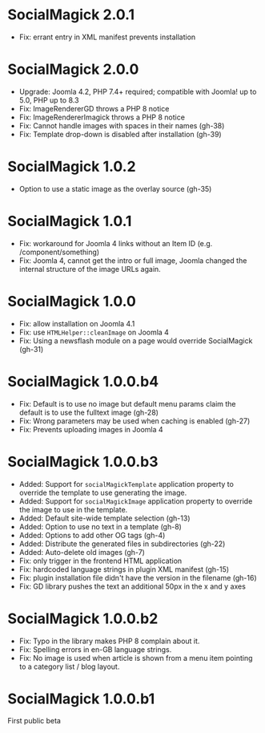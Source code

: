 # SocialMagick 2.0.1
* Fix: errant entry in XML manifest prevents installation

# SocialMagick 2.0.0

* Upgrade: Joomla 4.2, PHP 7.4+ required; compatible with Joomla! up to 5.0, PHP up to 8.3
* Fix: ImageRendererGD throws a PHP 8 notice
* Fix: ImageRendererImagick throws a PHP 8 notice
* Fix: Cannot handle images with spaces in their names (gh-38)
* Fix: Template drop-down is disabled after installation (gh-39)

# SocialMagick 1.0.2

+ Option to use a static image as the overlay source (gh-35)

# SocialMagick 1.0.1

* Fix: workaround for Joomla 4 links without an Item ID (e.g. /component/something)
* Fix: Joomla 4, cannot get the intro or full image, Joomla changed the internal structure of the image URLs again.

# SocialMagick 1.0.0

* Fix: allow installation on Joomla 4.1
* Fix: use `HTMLHelper::cleanImage` on Joomla 4
* Fix: Using a newsflash module on a page would override SocialMagick  (gh-31) 

# SocialMagick 1.0.0.b4

* Fix: Default is to use no image but default menu params claim the default is to use the fulltext image (gh-28)
* Fix: Wrong parameters may be used when caching is enabled (gh-27)
* Fix: Prevents uploading images in Joomla 4

# SocialMagick 1.0.0.b3

* Added: Support for `socialMagickTemplate` application property to override the template to use generating the image.
* Added: Support for `socialMagickImage` application property to override the image to use in the template.
* Added: Default site-wide template selection (gh-13)
* Added: Option to use no text in a template (gh-8)
* Added: Options to add other OG tags (gh-4)
* Added: Distribute the generated files in subdirectories (gh-22)
* Added: Auto-delete old images (gh-7)
* Fix: only trigger in the frontend HTML application
* Fix: hardcoded language strings in plugin XML manifest (gh-15)
* Fix: plugin installation file didn't have the version in the filename (gh-16)
* Fix: GD library pushes the text an additional 50px in the x and y axes

# SocialMagick 1.0.0.b2

* Fix: Typo in the library makes PHP 8 complain about it.
* Fix: Spelling errors in en-GB language strings.
* Fix: No image is used when article is shown from a menu item pointing to a category list / blog layout.

# SocialMagick 1.0.0.b1

First public beta